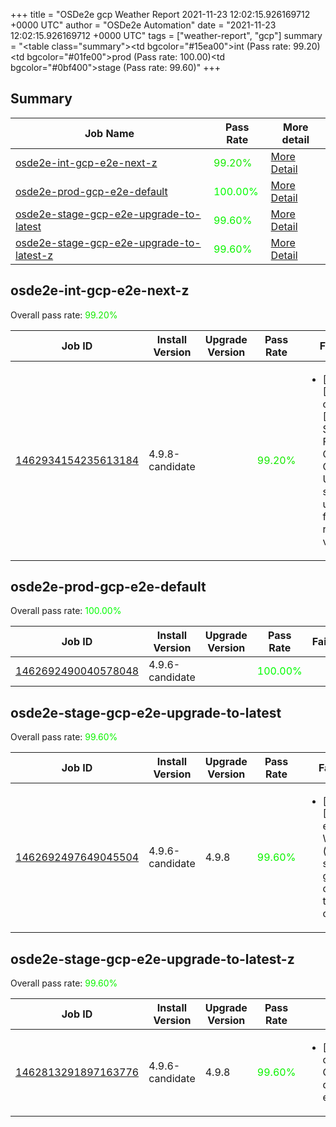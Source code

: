 +++
title = "OSDe2e gcp Weather Report 2021-11-23 12:02:15.926169712 +0000 UTC"
author = "OSDe2e Automation"
date = "2021-11-23 12:02:15.926169712 +0000 UTC"
tags = ["weather-report", "gcp"]
summary = "<table class=\"summary\"><tr><td bgcolor=\"#15ea00\"></td><td>int (Pass rate: 99.20)</td></tr><tr><td bgcolor=\"#01fe00\"></td><td>prod (Pass rate: 100.00)</td></tr><tr><td bgcolor=\"#0bf400\"></td><td>stage (Pass rate: 99.60)</td></tr></table>"
+++
## Summary

| Job Name | Pass Rate | More detail |
|----------|-----------|-------------|
|[osde2e-int-gcp-e2e-next-z](https://prow.ci.openshift.org/?job=osde2e-int-gcp-e2e-next-z)| <span style="color:#15ea00;">99.20%</span>|[More Detail](#osde2e-int-gcp-e2e-next-z)|
|[osde2e-prod-gcp-e2e-default](https://prow.ci.openshift.org/?job=osde2e-prod-gcp-e2e-default)| <span style="color:#01fe00;">100.00%</span>|[More Detail](#osde2e-prod-gcp-e2e-default)|
|[osde2e-stage-gcp-e2e-upgrade-to-latest](https://prow.ci.openshift.org/?job=osde2e-stage-gcp-e2e-upgrade-to-latest)| <span style="color:#0bf400;">99.60%</span>|[More Detail](#osde2e-stage-gcp-e2e-upgrade-to-latest)|
|[osde2e-stage-gcp-e2e-upgrade-to-latest-z](https://prow.ci.openshift.org/?job=osde2e-stage-gcp-e2e-upgrade-to-latest-z)| <span style="color:#0bf400;">99.60%</span>|[More Detail](#osde2e-stage-gcp-e2e-upgrade-to-latest-z)|



## osde2e-int-gcp-e2e-next-z

Overall pass rate: <span style="color:#15ea00;">99.20%</span>

| Job ID | Install Version | Upgrade Version | Pass Rate | Failures |
|--------|-----------------|-----------------|-----------|----------|
[1462934154235613184](https://prow.ci.openshift.org/view/gs/origin-ci-test/logs/osde2e-int-gcp-e2e-next-z/1462934154235613184) | 4.9.8-candidate |  | <span style="color:#15ea00;">99.20%</span>|<ul><li>[install] [Suite: operators] [OSD] Splunk Forwarder Operator Operator Upgrade should upgrade from the replaced version</li></ul>



## osde2e-prod-gcp-e2e-default

Overall pass rate: <span style="color:#01fe00;">100.00%</span>

| Job ID | Install Version | Upgrade Version | Pass Rate | Failures |
|--------|-----------------|-----------------|-----------|----------|
[1462692490040578048](https://prow.ci.openshift.org/view/gs/origin-ci-test/logs/osde2e-prod-gcp-e2e-default/1462692490040578048) | 4.9.6-candidate |  | <span style="color:#01fe00;">100.00%</span>|



## osde2e-stage-gcp-e2e-upgrade-to-latest

Overall pass rate: <span style="color:#0bf400;">99.60%</span>

| Job ID | Install Version | Upgrade Version | Pass Rate | Failures |
|--------|-----------------|-----------------|-----------|----------|
[1462692497649045504](https://prow.ci.openshift.org/view/gs/origin-ci-test/logs/osde2e-stage-gcp-e2e-upgrade-to-latest/1462692497649045504) | 4.9.6-candidate | 4.9.8 | <span style="color:#0bf400;">99.60%</span>|<ul><li>[upgrade] [Suite: e2e] Workload (redmine) should get created in the cluster</li></ul>



## osde2e-stage-gcp-e2e-upgrade-to-latest-z

Overall pass rate: <span style="color:#0bf400;">99.60%</span>

| Job ID | Install Version | Upgrade Version | Pass Rate | Failures |
|--------|-----------------|-----------------|-----------|----------|
[1462813291897163776](https://prow.ci.openshift.org/view/gs/origin-ci-test/logs/osde2e-stage-gcp-e2e-upgrade-to-latest-z/1462813291897163776) | 4.9.6-candidate | 4.9.8 | <span style="color:#0bf400;">99.60%</span>|<ul><li>[upgrade] [Suite: operators] CloudIngressOperator deployment should exist</li></ul>




